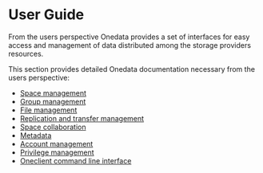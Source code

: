 # User Guide

From the users perspective Onedata provides a set of interfaces for easy access and management of data distributed among the storage providers resources. 

This section provides detailed Onedata documentation necessary from the users perspective:

* [Space management](using_onedata/space_management.md)
* [Group management](using_onedata/group_management.md)
* [File management](using_onedata/file_management.md)
* [Replication and transfer management](using_onedata/replication_management.md)
* [Space collaboration](using_onedata/space_collaboration.md)
* [Metadata](using_onedata/metadata.md)
* [Account management](using_onedata/account_management.md)
* [Privilege management](using_onedata/privilege_management.md)
* [Oneclient command line interface](using_onedata/oneclient.md)


